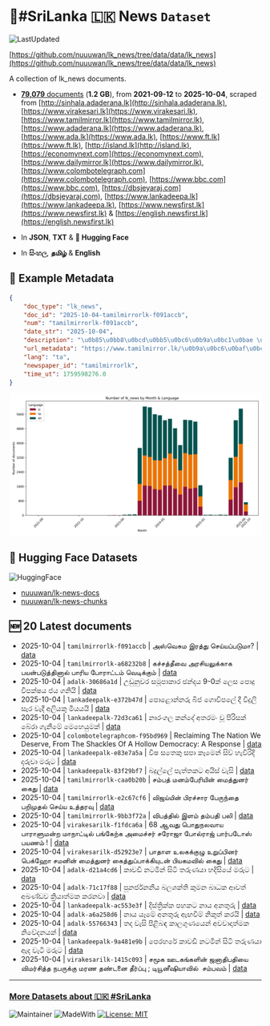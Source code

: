 # 📄#SriLanka 🇱🇰 News `Dataset`

![LastUpdated](https://img.shields.io/badge/last_updated-2025--10--05_03:18:08-green)

[https://github.com/nuuuwan/lk_news/tree/data/data/lk_news](https://github.com/nuuuwan/lk_news/tree/data/data/lk_news)

A collection of lk_news documents.

- [**79,079** documents](https://github.com/nuuuwan/lk_news/tree/data/data/lk_news) (**1.2 GB**), from **2021-09-12** to **2025-10-04**, scraped from [http://sinhala.adaderana.lk](http://sinhala.adaderana.lk), [https://www.virakesari.lk](https://www.virakesari.lk), [https://www.tamilmirror.lk](https://www.tamilmirror.lk), [https://www.adaderana.lk](https://www.adaderana.lk), [https://www.ada.lk](https://www.ada.lk), [https://www.ft.lk](https://www.ft.lk), [http://island.lk](http://island.lk), [https://economynext.com](https://economynext.com), [https://www.dailymirror.lk](https://www.dailymirror.lk), [https://www.colombotelegraph.com](https://www.colombotelegraph.com), [https://www.bbc.com](https://www.bbc.com), [https://dbsjeyaraj.com](https://dbsjeyaraj.com), [https://www.lankadeepa.lk](https://www.lankadeepa.lk), [https://www.newsfirst.lk](https://www.newsfirst.lk) & [https://english.newsfirst.lk](https://english.newsfirst.lk)

- In **JSON**, **TXT** & **🤗 Hugging Face**

- In **සිංහල**, **தமிழ்** & **English**

## 📝 Example Metadata

```json
{
    "doc_type": "lk_news",
    "doc_id": "2025-10-04-tamilmirrorlk-f091accb",
    "num": "tamilmirrorlk-f091accb",
    "date_str": "2025-10-04",
    "description": "\u0b85\u0bb8\u0bcd\u0bb5\u0bc6\u0b9a\u0bc1\u0bae \u0b87\u0bb0\u0ba4\u0bcd\u0ba4\u0bc1 \u0b9a\u0bc6\u0baf\u0bcd\u0baf\u0baa\u0bcd\u0baa\u0b9f\u0bc1\u0bae\u0bbe?",
    "url_metadata": "https://www.tamilmirror.lk/\u0b9a\u0bc6\u0baf\u0bcd\u0ba4\u0bbf\u0b95\u0bb3\u0bcd/\u0b85\u0bb8\u0bcd\u0bb5\u0bc6\u0b9a\u0bc1\u0bae-\u0b87\u0bb0\u0ba4\u0bcd\u0ba4\u0bc1-\u0b9a\u0bc6\u0baf\u0bcd\u0baf\u0baa\u0bcd\u0baa\u0b9f\u0bc1\u0bae\u0bbe/175-365724",
    "lang": "ta",
    "newspaper_id": "tamilmirrorlk",
    "time_ut": 1759598276.0
}
```

![Chart](https://raw.githubusercontent.com/nuuuwan/lk_news/refs/heads/data/data/lk_news/docs_by_month_and_lang.png)

## 🤗 Hugging Face Datasets

![HuggingFace](https://img.shields.io/badge/-HuggingFace-FDEE21?style=for-the-badge&logo=HuggingFace)

- [nuuuwan/lk-news-docs](https://huggingface.co/datasets/nuuuwan/lk-news-docs)
- [nuuuwan/lk-news-chunks](https://huggingface.co/datasets/nuuuwan/lk-news-chunks)

## 🆕 20 Latest documents

- 2025-10-04 | `tamilmirrorlk-f091accb` | அஸ்வெசும இரத்து செய்யப்படுமா? | [data](https://github.com/nuuuwan/lk_news/tree/data/data/lk_news/2020s/2025/2025-10-04-tamilmirrorlk-f091accb)
- 2025-10-04 | `tamilmirrorlk-a68232b8` | கச்சத்தீவை அரசியலுக்காக பயன்படுத்தினால் பாரிய போராட்டம் வெடிக்கும் | [data](https://github.com/nuuuwan/lk_news/tree/data/data/lk_news/2020s/2025/2025-10-04-tamilmirrorlk-a68232b8)
- 2025-10-04 | `adalk-30686a1d` | උඩුනුවර සමූපාකාර ඡන්දය 9-0ක් ලෙස පොදු විපක්ෂය ජය ගනියි | [data](https://github.com/nuuuwan/lk_news/tree/data/data/lk_news/2020s/2025/2025-10-04-adalk-30686a1d)
- 2025-10-04 | `lankadeepalk-e372b47d` | පොළොන්නරු බීජ ගොවිපලේ දී විදුලි සැර වැදී අලියකු මියයයි | [data](https://github.com/nuuuwan/lk_news/tree/data/data/lk_news/2020s/2025/2025-10-04-lankadeepalk-e372b47d)
- 2025-10-04 | `lankadeepalk-72d3ca61` | නාරංගල කන්දේ අතරමං වූ පිරිසක් බේරා ගැනීමේ මෙහෙයුමක් | [data](https://github.com/nuuuwan/lk_news/tree/data/data/lk_news/2020s/2025/2025-10-04-lankadeepalk-72d3ca61)
- 2025-10-04 | `colombotelegraphcom-f95bd969` | Reclaiming The Nation We Deserve, From The Shackles Of A Hollow Democracy: A Response | [data](https://github.com/nuuuwan/lk_news/tree/data/data/lk_news/2020s/2025/2025-10-04-colombotelegraphcom-f95bd969)
- 2025-10-04 | `lankadeepalk-e83e7a5a` | විෂ සතෙකු සපා කෑමෙන් සිව් හැවිරිදි දරුවා මරුට | [data](https://github.com/nuuuwan/lk_news/tree/data/data/lk_news/2020s/2025/2025-10-04-lankadeepalk-e83e7a5a)
- 2025-10-04 | `lankadeepalk-83f29bf7` | බදුල්ලේ පැත්තකට අයිස් වැසි | [data](https://github.com/nuuuwan/lk_news/tree/data/data/lk_news/2020s/2025/2025-10-04-lankadeepalk-83f29bf7)
- 2025-10-04 | `tamilmirrorlk-caa0b20b` | சம்பத் மனம்பேரியின் மைத்துனர் கைது | [data](https://github.com/nuuuwan/lk_news/tree/data/data/lk_news/2020s/2025/2025-10-04-tamilmirrorlk-caa0b20b)
- 2025-10-04 | `tamilmirrorlk-e2c67cf6` | விஜய்யின் பிரச்சார பேருந்தை பறிமுதல் செய்ய உத்தரவு | [data](https://github.com/nuuuwan/lk_news/tree/data/data/lk_news/2020s/2025/2025-10-04-tamilmirrorlk-e2c67cf6)
- 2025-10-04 | `tamilmirrorlk-9bb3f72a` | விபத்தில் இளம் தம்பதி பலி | [data](https://github.com/nuuuwan/lk_news/tree/data/data/lk_news/2020s/2025/2025-10-04-tamilmirrorlk-9bb3f72a)
- 2025-10-04 | `virakesarilk-f1fdca6a` | 68 ஆவது பொதுநலவாய பாராளுமன்ற மாநாட்டில் பங்கேற்க அமைச்சர் சரோஜா போல்ராஜ் பார்படோஸ் பயணம் ! | [data](https://github.com/nuuuwan/lk_news/tree/data/data/lk_news/2020s/2025/2025-10-04-virakesarilk-f1fdca6a)
- 2025-10-04 | `virakesarilk-d52923e7` | பாதாள உலகக்குழு உறுப்பினர் பெக்ஹோ சமனின் மைத்துனர் கைத்துப்பாக்கியுடன் பியகமவில் கைது | [data](https://github.com/nuuuwan/lk_news/tree/data/data/lk_news/2020s/2025/2025-10-04-virakesarilk-d52923e7)
- 2025-10-04 | `adalk-d21a4cd6` | කාවඩි නටමින් සිටි තරුණයා හදිසියේ මරුට | [data](https://github.com/nuuuwan/lk_news/tree/data/data/lk_news/2020s/2025/2025-10-04-adalk-d21a4cd6)
- 2025-10-04 | `adalk-71c17f88` | පුනර්ජනනීය බලශක්ති කුමන බාධක ආවත් අඛණ්ඩව ක්‍රියාත්මක කරනවා | [data](https://github.com/nuuuwan/lk_news/tree/data/data/lk_news/2020s/2025/2025-10-04-adalk-71c17f88)
- 2025-10-04 | `lankadeepalk-ac553e3f` | දිස්ත්‍රික්ක පහකට නාය අනතුරු | [data](https://github.com/nuuuwan/lk_news/tree/data/data/lk_news/2020s/2025/2025-10-04-lankadeepalk-ac553e3f)
- 2025-10-04 | `adalk-a6a258d6` | නාය යෑමේ අනතුරු ඇඟවීම් නිකුත් කරයි | [data](https://github.com/nuuuwan/lk_news/tree/data/data/lk_news/2020s/2025/2025-10-04-adalk-a6a258d6)
- 2025-10-04 | `adalk-55766343` | තද වැසි පිළිබඳ කාලගුණයෙන් අවවාදාත්මක නිවේදනයක් | [data](https://github.com/nuuuwan/lk_news/tree/data/data/lk_news/2020s/2025/2025-10-04-adalk-55766343)
- 2025-10-04 | `lankadeepalk-9a481e9b` | පෙරහරේ කාවඩි නටමින් සිටි තරුණයා ඇද වැටී මරුට | [data](https://github.com/nuuuwan/lk_news/tree/data/data/lk_news/2020s/2025/2025-10-04-lankadeepalk-9a481e9b)
- 2025-10-04 | `virakesarilk-1415c093` | சமூக ஊடகங்களின் ஜனாதிபதியை விமர்சித்த நபருக்கு மரண தண்டனை தீர்ப்பு ; டியூனீஷியாவில்  சம்பவம் | [data](https://github.com/nuuuwan/lk_news/tree/data/data/lk_news/2020s/2025/2025-10-04-virakesarilk-1415c093)

---

### [More Datasets about 🇱🇰 #SriLanka](https://github.com/nuuuwan/lk_datasets)

![Maintainer](https://img.shields.io/badge/maintainer-nuuuwan-red)
![MadeWith](https://img.shields.io/badge/made_with-python-blue)
[![License: MIT](https://img.shields.io/badge/License-MIT-yellow.svg)](https://opensource.org/licenses/MIT)

